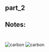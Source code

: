 ## part_2
## Notes:                    

```
```

```
```

![carbon](https://github.com/user-attachments/assets/525ac470-ab43-467f-b9a2-abde601f917e)
![carbon](https://github.com/user-attachments/assets/cedbc6b6-d690-4fc0-b371-9a5356504f72)

